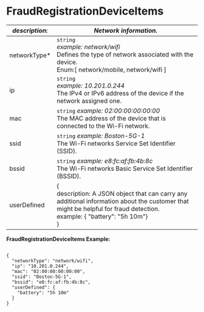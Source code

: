 
# FraudRegistrationDeviceItems

| *description*: | *Network information.*|
|----|----|
| networkType* |    ``` string ```  <br/>  *example: network/wifi* <br/> Defines the type of network associated with the device. <br/> Enum:[ network/mobile, network/wifi ]|
| ip |    ``` string ```  <br/> *example: 10.201.0.244* <br/> The IPv4 or IPv6 address of the device if the network assigned one.|
| mac |    ``` string ```  *example: 02:00:00:00:00:00* <br/> The MAC address of the device that is connected to the Wi-Fi network.|
| ssid |    ``` string ```  *example: Boston-5G-1* <br/> The Wi-Fi networks Service Set Identifier (SSID).|
| bssid |    ``` string ```  *example: e8:fc:af:fb:4b:8c* <br/> The Wi-Fi networks Basic Service Set Identifier (BSSID).|
| userDefined |   {<br/> description: A JSON object that can carry any additional information about the customer that might be helpful for fraud detection. <br/> example:  { "battery": "5h 10m"}<br/> }|


**FraudRegistrationDeviceItems Example:**

```{r}

{
  "networkType": "network/wifi",
  "ip": "10.201.0.244",
  "mac": "02:00:00:00:00:00",
  "ssid": "Boston-5G-1",
  "bssid": "e8:fc:af:fb:4b:8c",
  "userDefined": {
    "battery": "5h 10m"
  }
}
```  
  





